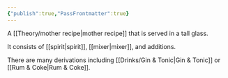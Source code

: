 ```yaml
---
{"publish":true,"PassFrontmatter":true}
---
```


A [[Theory/mother recipe\|mother recipe]] that is served in a tall glass. 

It consists of [[spirit\|spirit]], [[mixer\|mixer]], and additions.

There are many derivations including [[Drinks/Gin & Tonic\|Gin & Tonic]] or [[Rum & Coke\|Rum & Coke]]. 